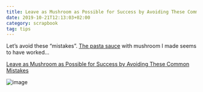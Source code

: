 ```yaml
---
title: Leave as Mushroom as Possible for Success by Avoiding These Common Mistakes
date: 2019-10-21T12:13:03+02:00
category: scrapbook
tag: tips
---
```


Let’s avoid these “mistakes”. [The pasta sauce](../12-20) with mushroom I made seems to have worked...

[Leave as Mushroom as Possible for Success by Avoiding These Common Mistakes](https://www.bonappetit.com/test-kitchen/common-mistakes/article/mushrooms-common-mistakes)

![image](https://assets.bonappetit.com/photos/57d32a3f1844fc374614301d/16:9/w_2560%2Cc_limit/mushrooms-far-west-fungi.jpg)